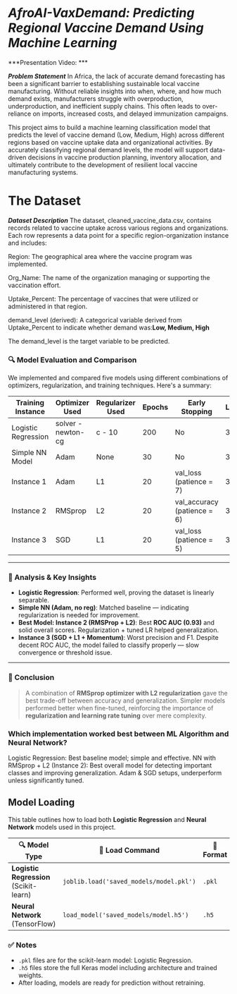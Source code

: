 # ***AfroAI-VaxDemand: Predicting Regional Vaccine Demand Using Machine Learning***

***Presentation Video: ***

***Problem Statement***
In Africa, the lack of accurate demand forecasting has been a significant barrier to establishing sustainable local vaccine manufacturing. Without reliable insights into when, where, and how much demand exists, manufacturers struggle with overproduction, underproduction, and inefficient supply chains. This often leads to over-reliance on imports, increased costs, and delayed immunization campaigns.

This project aims to build a machine learning classification model that predicts the level of vaccine demand (Low, Medium, High) across different regions based on vaccine uptake data and organizational activities. By accurately classifying regional demand levels, the model will support data-driven decisions in vaccine production planning, inventory allocation, and ultimately contribute to the development of resilient local vaccine manufacturing systems.

# The Dataset

***Dataset Description***
The dataset, cleaned_vaccine_data.csv, contains records related to vaccine uptake across various regions and organizations. Each row represents a data point for a specific region-organization instance and includes:

Region: The geographical area where the vaccine program was implemented.

Org_Name: The name of the organization managing or supporting the vaccination effort.

Uptake_Percent: The percentage of vaccines that were utilized or administered in that region.

demand_level (derived): A categorical variable derived from Uptake_Percent to indicate whether demand was:**Low, Medium, High**

The demand_level is the target variable to be predicted.


### 🔍 Model Evaluation and Comparison

We implemented and compared five models using different combinations of optimizers, regularization, and training techniques. Here's a summary:

| Training Instance    | Optimizer Used | Regularizer Used | Epochs | Early Stopping               | Layers | Learning Rate        | Accuracy | F1 Score | ROC AUC | Precision |
|----------------------|----------------|------------------|--------|------------------------------|--------|----------------------|----------|----------|---------|-----------|
| Logistic Regression  | solver - newton-cg           |  c -  10           |  200  | No                           | 3      | None                 | 0.94     | 0.91     | 0.91    | 0.91      |
| Simple NN Model      | Adam           | None             | 30     | No                           | 3      | None                 | 0.91     | 0.91     | 0.85    | 0.94      |
| Instance 1           | Adam           | L1               | 20     | val_loss (patience = 7)      | 3      | 0.005                | 0.94     | 0.91     |   0.98  | 0.91      |
| Instance 2           | RMSprop        | L2               | 20     | val_accuracy (patience = 6)  | 3      | 0.1                  | 0.64     | 0.78    | **0.93**     | 0.64      |
| Instance 3           | SGD            | L1               | 20     | val_loss (patience = 5)      | 3      | 0.001, momentum = 0.8| 0.70     | 0.29     | 0.77    | 0.67      |

---

### 🧠 Analysis & Key Insights

- **Logistic Regression**: Performed well, proving the dataset is linearly separable.
- **Simple NN (Adam, no reg)**: Matched baseline — indicating regularization is needed for improvement.
- **Best Model: Instance 2 (RMSProp + L2)**: Best **ROC AUC (0.93)** and solid overall scores. Regularization + tuned LR helped generalization.
- **Instance 3 (SGD + L1 + Momentum)**: Worst precision and F1. Despite decent ROC AUC, the model failed to classify properly — slow convergence or threshold issue.

---

### 🏁 Conclusion

> A combination of **RMSprop optimizer with L2 regularization** gave the best trade-off between accuracy and generalization. Simpler models performed better when fine-tuned, reinforcing the importance of **regularization and learning rate tuning** over mere complexity.

### Which implementation worked best between ML Algorithm and Neural Network?
Logistic Regression: Best baseline model; simple and effective.
NN with RMSprop + L2 (Instance 2): Best overall model for detecting important classes and improving generalization.
Adam & SGD setups, underperform unless significantly tuned.

## Model Loading

This table outlines how to load both **Logistic Regression** and **Neural Network** models used in this project.

| 🔍 Model Type                | 📂 Load Command                                  | 🧾 Format |
|------------------------|--------------------------------------------------|-----------|
| **Logistic Regression** (Scikit-learn) | `joblib.load('saved_models/model.pkl')`         | `.pkl`    |
| **Neural Network** (TensorFlow) | `load_model('saved_models/model.h5')`           | `.h5`     |

### ✅ Notes
- `.pkl` files are for the scikit-learn model: Logistic Regression.
- `.h5` files store the full Keras model including architecture and trained weights.
- After loading, models are ready for prediction without retraining.

